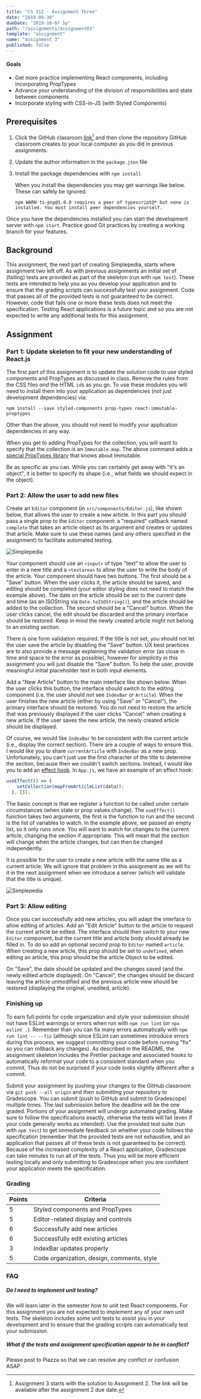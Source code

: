 ```yaml
---
title: "CS 312 - Assignment Three"
date: "2019-09-30"
dueDate: "2019-10-07 5p"
path: "/assignments/assignment03"
template: "assignment"
name: "Assignment 3"
published: false
---
```


#### Goals

- Get more practice implementing React components, including incorporating PropTypes
- Advance your understanding of the division of responsibilities and state between components
- Incorporate styling with CSS-in-JS (with Styled Components)

## Prerequisites

1. Click the GitHub classroom [link](https://classroom.github.com/a/ymdq00i6)[^availability] and then clone the repository GitHub classroom creates to your local computer as you did in previous assignments.
2. Update the author information in the `package.json` file
3. Install the package dependencies with `npm install`

   When you install the dependencies you may get warnings like below. These can safely be ignored.

   ```
   npm WARN ts-pnp@1.0.0 requires a peer of typescript@* but none is installed. You must install peer dependencies yourself.
   ```

Once you have the dependencies installed you can start the development server with `npm start`. Practice good Git practices by creating a working branch for your features.

## Background

This assignment, the next part of creating Simplepedia, starts where assignment two left off. As with previous assignments an initial set of (failing) tests are provided as part of the skeleton (run with `npm test`). These tests are intended to help you as you develop your application and to ensure that the grading scripts can successfully test your assignment. Code that passes all of the provided tests is not guaranteed to be correct. However, code that fails one or more these tests does not meet the specification. Testing React applications is a future topic and so you are not expected to write any additional tests for this assignment.

## Assignment

### Part 1: Update skeleton to fit your new understanding of React.js

The first part of this assignment is to update the solution code to use styled components and PropTypes as discussed in class. Remove the rules from the CSS files _and_ the HTML `id`s as you go. To use these modules you will need to install them into your application as dependencies (not just development dependencies) via:

```
npm install --save styled-components prop-types react-immutable-proptypes
```

Other than the above, you should not need to modify your application dependencies in any way.

When you get to adding PropTypes for the collection, you will want to specify that the collection is an `Immutable.map`. The above command adds a [special PropTypes library](https://github.com/HurricaneJames/react-immutable-proptypes) that knows about Immutable.

Be as specific as you can. While you can certainly get away with "it's an object", it is better to specify its shape (i.e., what fields we should expect in the object).

### Part 2: Allow the user to add new files

Create an `Editor` component (in `src/components/Editor.js`), like shown below, that allows the user to create a new article. In this part you should pass a single prop to the `Editor` component: a "required" callback named `complete` that takes an article object as its argument and creates or updates that article. Make sure to use these names (and any others specified in the assignment) to facilitate automated testing.

![Simplepedia](./images/assignment03-editing.png)

Your component should use an `<input>` of type "text" to allow the user to enter in a new title and a `<textarea>` to allow the user to write the body of the article. Your component should have two buttons. The first should be a "Save" button. When the user clicks it, the article should be saved, and editing should be completed (your editor styling does not need to match the example above). The date on the article should be set to the current date and time (as an ISOString via `Date.toISOString()`), and the article should be added to the collection. The second should be a "Cancel" button. When the user clicks cancel, the edit should be discarded and the primary interface should be restored. Keep in mind the newly created article might not belong to an existing section.

There is one form validation required. If the title is not set, you should not let the user save the article by disabling the "Save" button. UX best practices are to also provide a message explaining the validation error (as close in time and space to the error as possible), however for simplicity in this assignment you will just disable the "Save" button. To help the user, provide meaningful initial placeholder text in both input elements.

Add a "New Article" button to the main interface like shown below. When the user clicks this button, the interface should switch to the editing component (i.e. the user should _not_ see `IndexBar` or `Article`). When the user finishes the new article (either by using "Save" or "Cancel"), the primary interface should be restored. You do not need to restore the article that was previously displayed if the user clicks "Cancel" when creating a new article. If the user saves the new article, the newly created article should be displayed.

Of course, we would like `IndexBar` to be consistent with the current article (i.e., display the correct section). There are a couple of ways to ensure this. I would like you to share `currentArticle` with `IndexBar` as a new prop. Unfortunately, you can't just use the first character of the title to determine the section, because then we couldn't switch sections. Instead, I would like you to add an [effect hook](https://reactjs.org/docs/hooks-effect.html). In `App.js`, we have an example of an effect hook:

```JavaScript
useEffect(() => {
    setCollection(mapFromArticleList(data));
  }, []);
```

The basic concept is that we register a function to be called under certain circumstances (when state or prop values change). The `useEffect()` function takes two arguments, the first is the function to run and the second is the list of variables to watch. In the example above, we passed an empty list, so it only runs once. You will want to watch for changes to the current article, changing the section if appropriate. This will mean that the section will change when the article changes, but can then be changed independently.

It is possible for the user to create a new article with the same title as a current article. We will ignore that problem in this assignment as we will fix it in the next assignment when we introduce a server (which will validate that the title is unique).

![Simplepedia](./images/assignment03-newarticle.png)

### Part 3: Allow editing

Once you can successfully add new articles, you will adapt the interface to allow editing of articles. Add an "Edit Article" button to the article to request the current article be edited. The interface should then switch to your new `Editor` component, but the current title and article body should already be filled in. To do so add an optional second prop to `Editor` named `article`. When creating a new article, this prop should be set to `undefined`, when editing an article, this prop should be the article Object to be edited.

On "Save", the date should be updated and the changes saved (and the newly edited article displayed). On "Cancel", the changes should be discard leaving the article unmodified and the previous article view should be restored (displaying the original, unedited, article).

### Finishing up

To earn full points for code organization and style your submission should not have ESLint warnings or errors when run with `npm run lint` (or `npx eslint .`). Remember than you can fix many errors automatically with `npm run lint -- --fix` (although since ESLint can sometimes introduce errors during this process, we suggest committing your code before running "fix" so you can rollback any changes). As described in the README, the assignment skeleton includes the Prettier package and associated hooks to automatically reformat your code to a consistent standard when you commit. Thus do not be surprised if your code looks slightly different after a commit.

Submit your assignment by pushing your changes to the GitHub classroom via `git push --all origin` and then submitting your repository to Gradescope. You can submit (push to GitHub and submit to Gradescope) multiple times. The last submission before the deadline will be the one graded. Portions of your assignment will undergo automated grading. Make sure to follow the specifications exactly, otherwise the tests will fail (even if your code generally works as intended). Use the provided test suite (run with `npm test`) to get immediate feedback on whether your code follows the specification (remember that the provided tests are not exhaustive, and an application that passes all of these tests is not guaranteed to be correct). Because of the increased complexity of a React application, Gradescope can take minutes to run all of the tests. Thus you will be more efficient testing locally and only submitting to Gradescope when you are confident your application meets the specification.

### Grading

| Points | Criteria                                   |
| ------ | ------------------------------------------ |
| 5      | Styled components and PropTypes            |
| 5      | Editor-related display and controls        |
| 6      | Successfully add new articles              |
| 6      | Successfully edit existing articles        |
| 3      | IndexBar updates properly                  |
| 5      | Code organization, design, comments, style |

### FAQ

##### Do I need to implement unit testing?

We will learn later in the semester how to unit test React components. For this assignment you are not expected to implement any of your own unit tests. The skeleton includes some unit tests to assist you in your development and to ensure that the grading scripts can automatically test your submission.

##### What if the tests and assignment specification appear to be in conflict?

Please post to Piazza so that we can resolve any conflict or confusion ASAP.

[^availability]: Assignment 3 starts with the solution to Assignment 2. The link will be available after the assignment 2 due date.
